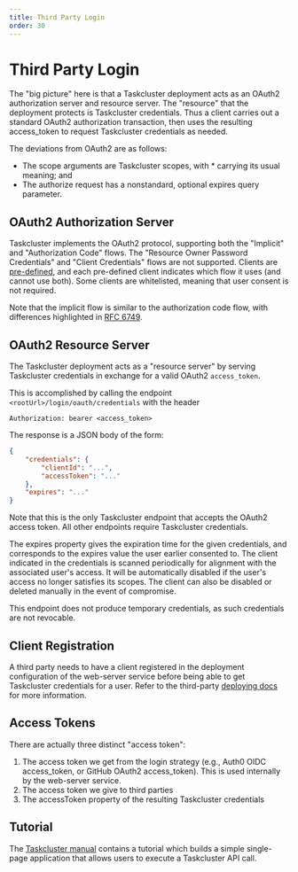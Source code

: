 ```yaml
---
title: Third Party Login
order: 30
---
```


# Third Party Login

The "big picture" here is that a Taskcluster deployment acts as an OAuth2 authorization server and resource server.
The "resource" that the deployment protects is Taskcluster credentials. Thus a client carries out a standard OAuth2
authorization transaction, then uses the resulting access_token to request Taskcluster credentials as needed.

The deviations from OAuth2 are as follows:
* The scope arguments are Taskcluster scopes, with * carrying its usual meaning; and
* The authorize request has a nonstandard, optional expires query parameter.

## OAuth2 Authorization Server

Taskcluster implements the OAuth2 protocol, supporting both the "Implicit" and "Authorization Code" flows.
The "Resource Owner Password Credentials" and "Client Credentials" flows are not supported.
Clients are [pre-defined](/docs/manual/deploying/third-party), and each pre-defined client indicates which flow it
uses (and cannot use both). Some clients are whitelisted, meaning that user consent is not required.

Note that the implicit flow is similar to the authorization code flow, with differences highlighted in
[RFC 6749](https://tools.ietf.org/html/rfc6749#section-1.3.2).

## OAuth2 Resource Server

The Taskcluster deployment acts as a "resource server" by serving Taskcluster credentials in exchange
for a valid OAuth2 `access_token`.

This is accomplished by calling the endpoint `<rootUrl>/login/oauth/credentials` with the header
```
Authorization: bearer <access_token>
```

The response is a JSON body of the form:
```json
{
    "credentials": {
        "clientId": "...",
        "accessToken": "..."
    },
    "expires": "..."
}
```

Note that this is the only Taskcluster endpoint that accepts the OAuth2 access token.
All other endpoints require Taskcluster credentials.

The expires property gives the expiration time for the given credentials,
and corresponds to the expires value the user earlier consented to. The client indicated in
the credentials is scanned periodically for alignment with the associated user's access.
It will be automatically disabled if the user's access no longer satisfies its scopes.
The client can also be disabled or deleted manually in the event of compromise.

This endpoint does not produce temporary credentials, as such credentials are not revocable.

## Client Registration

A third party needs to have a client registered in the deployment configuration of the web-server service before
being able to get Taskcluster credentials for a user. Refer to the third-party
[deploying docs](/docs/manual/deploying/third-party) for more information.

## Access Tokens

There are actually three distinct "access token":

1. The access token we get from the login strategy (e.g., Auth0 OIDC access_token, or GitHub OAuth2 access_token).
This is used internally by the web-server service.
2. The access token we give to third parties
3. The accessToken property of the resulting Taskcluster credentials

## Tutorial

The [Taskcluster
manual](/docs/manual/using/integration/frontend)
contains a tutorial which builds a simple single-page application that allows
users to execute a Taskcluster API call.
